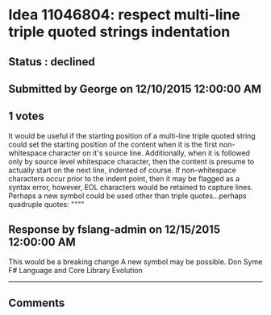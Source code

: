 # Idea 11046804: respect multi-line triple quoted strings indentation #

## Status : declined

## Submitted by George on 12/10/2015 12:00:00 AM

## 1 votes

It would be useful if the starting position of a multi-line triple quoted string could set the starting position of the content when it is the first non-whitespace character on it's source line. Additionally, when it is followed only by source level whitespace character, then the content is presume to actually start on the next line, indented of course. If non-whitespace characters occur prior to the indent point, then it may be flagged as a syntax error, however, EOL characters would be retained to capture lines.
Perhaps a new symbol could be used other than triple quotes...perhaps quadruple quotes: """"



## Response by fslang-admin on 12/15/2015 12:00:00 AM

This would be a breaking change
A new symbol may be possible.
Don Syme
F# Language and Core Library Evolution

------------------------
## Comments

